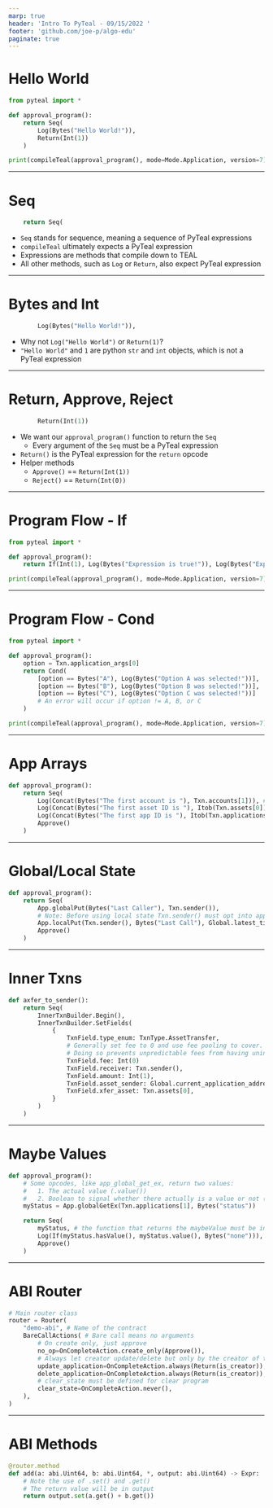 ```yaml
---
marp: true
header: 'Intro To PyTeal - 09/15/2022 '
footer: 'github.com/joe-p/algo-edu'
paginate: true
---
```


# Hello World

```py
from pyteal import *

def approval_program():
    return Seq(
        Log(Bytes("Hello World!")),
        Return(Int(1))
    )

print(compileTeal(approval_program(), mode=Mode.Application, version=7))
```
--- 

# Seq

```py
    return Seq(
```

* `Seq` stands for sequence, meaning a sequence of PyTeal expressions
* `compileTeal` ultimately expects a PyTeal expression
* Expressions are methods that compile down to TEAL
* All other methods, such as `Log` or `Return`, also expect PyTeal expression

---

# Bytes and Int

```py
        Log(Bytes("Hello World!")),
```

* Why not `Log("Hello World")` or `Return(1)`?
* `"Hello World"` and `1` are python `str` and `int` objects, which is not a PyTeal expression

---

# Return, Approve, Reject
```py
        Return(Int(1))
```

* We want our `approval_program()` function to return the `Seq`
  * Every argument of the `Seq` must be a PyTeal expression
* `Return()` is the PyTeal expression for the `return` opcode
* Helper methods
  * `Approve()` == `Return(Int(1))`
  * `Reject()` == `Return(Int(0))`

---

# Program Flow - If

```py
from pyteal import *

def approval_program():
    return If(Int(1), Log(Bytes("Expression is true!")), Log(Bytes("Expression is false!")))

print(compileTeal(approval_program(), mode=Mode.Application, version=7))
```
---

# Program Flow - Cond

```py
from pyteal import *

def approval_program():
    option = Txn.application_args[0]
    return Cond(
        [option == Bytes("A"), Log(Bytes("Option A was selected!"))],
        [option == Bytes("B"), Log(Bytes("Option B was selected!"))],
        [option == Bytes("C"), Log(Bytes("Option C was selected!"))]
        # An error will occur if option != A, B, or C
    )

print(compileTeal(approval_program(), mode=Mode.Application, version=7))
```

---
# App Arrays

```py
def approval_program():
    return Seq(
        Log(Concat(Bytes("The first account is "), Txn.accounts[1])), # Txn.accounts[0] is always sender
        Log(Concat(Bytes("The first asset ID is "), Itob(Txn.assets[0]))),
        Log(Concat(Bytes("The first app ID is "), Itob(Txn.applications[0]))),
        Approve()
    )
```

---

# Global/Local State

```py
def approval_program():
    return Seq(
        App.globalPut(Bytes("Last Caller"), Txn.sender()),
        # Note: Before using local state Txn.sender() must opt into app
        App.localPut(Txn.sender(), Bytes("Last Call"), Global.latest_timestamp()),
        Approve()
    )
```
---

# Inner Txns

```py
def axfer_to_sender():
    return Seq(
        InnerTxnBuilder.Begin(),
        InnerTxnBuilder.SetFields(
            {
                TxnField.type_enum: TxnType.AssetTransfer,
                # Generally set fee to 0 and use fee pooling to cover.
                # Doing so prevents unpredictable fees from having unintended consequences during congestion.
                TxnField.fee: Int(0)
                TxnField.receiver: Txn.sender(),
                TxnField.amount: Int(1),
                TxnField.asset_sender: Global.current_application_address(),
                TxnField.xfer_asset: Txn.assets[0],
            }
        )
    )
```
---

# Maybe Values

```py
def approval_program():
    # Some opcodes, like app_global_get_ex, return two values:
    #   1. The actual value (.value())
    #   2. Boolean to signal whether there actually is a value or not (.hasValue())
    myStatus = App.globalGetEx(Txn.applications[1], Bytes("status"))

    return Seq(
        myStatus, # the function that returns the maybeValue must be in the sequence
        Log(If(myStatus.hasValue(), myStatus.value(), Bytes("none"))),
        Approve()
    )
```

---

# ABI Router

```py
# Main router class
router = Router(
    "demo-abi", # Name of the contract
    BareCallActions( # Bare call means no arguments
        # On create only, just approve
        no_op=OnCompleteAction.create_only(Approve()),
        # Always let creator update/delete but only by the creator of this contract
        update_application=OnCompleteAction.always(Return(is_creator)),
        delete_application=OnCompleteAction.always(Return(is_creator)),
        # clear_state must be defined for clear program
        clear_state=OnCompleteAction.never(),
    ),
)
```
---

# ABI Methods

```py
@router.method
def add(a: abi.Uint64, b: abi.Uint64, *, output: abi.Uint64) -> Expr:
    # Note the use of .set() and .get()
    # The return value will be in output
    return output.set(a.get() + b.get())
```
